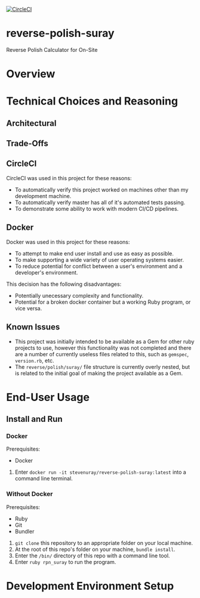 [![CircleCI](https://circleci.com/gh/stevenuray/reverse-polish-suray.svg?style=shield&circle-token=1ed061c4a080c416402b9a17b9d3d5bc9b11ad8a)](https://circleci.com/gh/stevenuray/reverse-polish-suray)

# reverse-polish-suray
Reverse Polish Calculator for On-Site

# Overview

# Technical Choices and Reasoning
## Architectural
## Trade-Offs
## CircleCI
CircleCI was used in this project for these reasons:
* To automatically verify this project worked on machines other than my development machine. 
* To automatically verify master has all of it's automated tests passing.
* To demonstrate some ability to work with modern CI/CD pipelines.

## Docker 
Docker was used in this project for these reasons:
* To attempt to make end user install and use as easy as possible.
* To make supporting a wide variety of user operating systems easier. 
* To reduce potential for conflict between a user's environment and a developer's environment.

This decision has the following disadvantages:
* Potentially unecessary complexity and functionality.
* Potential for a broken docker container but a working Ruby program, or vice versa. 

## Known Issues 
* This project was initially intended to be available as a Gem for other ruby projects to use, however this functionality was not completed and there are a number of currently useless files related to this, such as `gemspec`, `version.rb`, etc. 
* The `reverse/polish/suray/` file structure is currently overly nested, but is related to the initial goal of making the project available as a Gem.

# End-User Usage

## Install and Run

### Docker
Prerequisites:
* Docker

1. Enter `docker run -it stevenuray/reverse-polish-suray:latest` into a command line terminal.

### Without Docker
Prerequisites:
* Ruby
* Git
* Bundler

1. `git clone` this repository to an appropriate folder on your local machine.
2. At the root of this repo's folder on your machine, `bundle install`. 
3. Enter the `/bin/` directory of this repo with a command line tool. 
4. Enter `ruby rpn_suray` to run the program.

# Development Environment Setup
